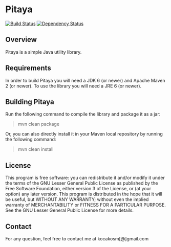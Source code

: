 Pitaya
======

[![Build Status](https://secure.travis-ci.org/kocakosm/pitaya.png?branch=master)](http://travis-ci.org/kocakosm/pitaya) [![Dependency Status](https://www.versioneye.com/user/projects/52f3a3a1ec1375381f000083/badge.png)](https://www.versioneye.com/user/projects/52f3a3a1ec1375381f000083)


Overview
--------

Pitaya is a simple Java utility library.


Requirements
------------

In order to build Pitaya you will need a JDK 6 (or newer) and Apache Maven 2
(or newer).
To use the library you will need a JRE 6 (or newer).


Building Pitaya
---------------

Run the following command to compile the library and package it as a jar:

> mvn clean package

Or, you can also directly install it in your Maven local repository by running
the following command:

> mvn clean install


License
-------

This program is free software: you can redistribute it and/or modify it under
the terms of the GNU Lesser General Public License as published by the Free
Software Foundation, either version 3 of the License, or (at your option) any
later version.
This program is distributed in the hope that it will be useful, but WITHOUT ANY
WARRANTY; without even the implied warranty of MERCHANTABILITY or FITNESS FOR A
PARTICULAR PURPOSE. See the GNU Lesser General Public License for more details.


Contact
-------

For any question, feel free to contact me at kocakosm[@]gmail.com

